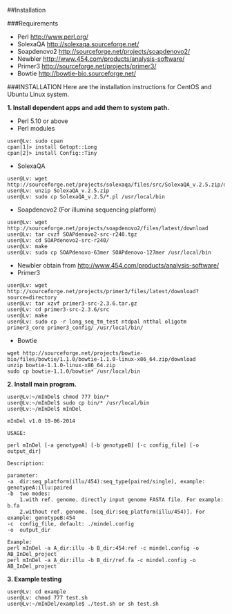 ##Installation

###Requirements
- Perl http://www.perl.org/
- SolexaQA http://solexaqa.sourceforge.net/
- Soapdenovo2 http://sourceforge.net/projects/soapdenovo2/ 
- Newbler http://www.454.com/products/analysis-software/
- Primer3 http://sourceforge.net/projects/primer3/
- Bowtie http://bowtie-bio.sourceforge.net/


###INSTALLATION
Here are the installation instructions for CentOS and Ubuntu Linux system.

**1. Install dependent apps and add them to system path.**

- Perl 5.10 or above
- Perl modules
```
user@Lv: sudo cpan
cpan[1]> install Getopt::Long
cpan[2]> install Config::Tiny
```

- SolexaQA
```
user@Lv: wget http://sourceforge.net/projects/solexaqa/files/src/SolexaQA_v.2.5.zip/download
user@Lv: unzip SolexaQA_v.2.5.zip
user@Lv: sudo cp SolexaQA_v.2.5/*.pl /usr/local/bin
```
- Soapdenovo2 (For illumina sequencing platform)
```
user@Lv: wget http://sourceforge.net/projects/soapdenovo2/files/latest/download
user@Lv: tar cvzf SOAPdenovo2-src-r240.tgz
user@Lv: cd SOAPdenovo2-src-r240/
user@Lv: make
user@Lv: sudo cp SOAPdenovo-63mer SOAPdenovo-127mer /usr/local/bin
```
- Newbler 
  obtain from http://www.454.com/products/analysis-software/
- Primer3
```
user@Lv: wget http://sourceforge.net/projects/primer3/files/latest/download?source=directory
user@Lv: tar xzvf primer3-src-2.3.6.tar.gz
user@Lv: cd primer3-src-2.3.6/src
user@Lv: make
user@Lv: sudo cp -r long_seq_tm_test ntdpal ntthal oligotm primer3_core primer3_config/ /usr/local/bin/
```
- Bowtie
```
wget http://sourceforge.net/projects/bowtie-bio/files/bowtie/1.1.0/bowtie-1.1.0-linux-x86_64.zip/download
unzip bowtie-1.1.0-linux-x86_64.zip
sudo cp bowtie-1.1.0/bowtie* /usr/local/bin
```

**2. Install main program.**
```
user@Lv:~/mInDel$ chmod 777 bin/*
user@Lv:~/mInDel$ sudo cp bin/* /usr/local/bin
user@Lv:~/mInDel$ mInDel

mInDel v1.0 10-06-2014

USAGE:

perl mInDel [-a genotypeA] [-b genotypeB] [-c config_file] [-o output_dir]

Description:

parameter:
-a  dir:seq_platform(illu/454):seq_type(paired/single), example: genotypeA:illu:paired
-b  two modes:
    1.with ref. genome. directly input genome FASTA file. For example: b.fa
    2.without ref. genome. [seq_dir:seq_platform(illu/454)]. For example: genotypeB:454
-c  config_file, default: ./mindel.config
-o  output_dir

Example: 
perl mInDel -a A_dir:illu -b B_dir:454:ref -c mindel.config -o AB_InDel_project
perl mInDel -a A_dir:illu -b B_dir/ref.fa -c mindel.config -o AB_InDel_project

```

**3. Example testing**
```
user@Lv: cd example
user@Lv: chmod 777 test.sh 
user@Lv:~/mInDel/example$ ./test.sh or sh test.sh 
```
